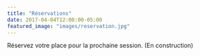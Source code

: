 ```yaml
---
title: "Réservations"
date: 2017-04-04T12:00:00-05:00
featured_image: "images/reservation.jpg"
---
```

Réservez votre place pour la prochaine session.
(En construction)
